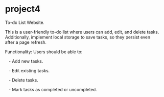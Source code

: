 # project4

To-do List Website. 

This is a user-friendly to-do list where users can add, edit, and delete tasks. Additionally, implement local storage to save tasks, so they persist even after a page refresh.

Functionality: Users should be able to:

   - Add new tasks.
   
   - Edit existing tasks.
   
   - Delete tasks.
   
   - Mark tasks as completed or uncompleted.
